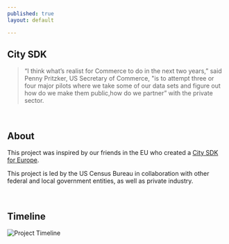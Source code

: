 ```yaml
---
published: true
layout: default

---
```


## City SDK ##
> “I think what’s realist for Commerce to do in the next two years,” 
said Penny Pritzker, US Secretary of Commerce, "is to attempt three or four major pilots where we take some of our data sets and figure out how do we make them public,how do we partner” with the private sector. 

<br />

## About ##
This project was inspired by our friends in the EU who created a [City SDK for Europe](http://www.citysdk.eu/).

This project is led by the US Census Bureau in collaboration with other federal and local government entities, as well as private industry. 

<br />

## Timeline ##
![Project Timeline](https://raw.githubusercontent.com/uscensusbureau/citysdk/gh-pages/static/img/timeline.png)

<br />

